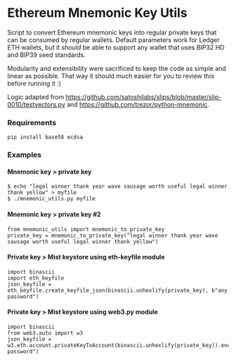 Ethereum Mnemonic Key Utils
================================

Script to convert Ethereum mnemonic keys into regular private keys that can be consumed by regular wallets. Default parameters work for Ledger ETH wallets, but it *should* be able to support any wallet that uses BIP32 HD and BIP39 seed standards.

Modularity and extensibility were sacrificed to keep the code as simple and linear as possible. That way it should much easier for you to review this before running it :)

Logic adapted from https://github.com/satoshilabs/slips/blob/master/slip-0010/testvectors.py and https://github.com/trezor/python-mnemonic.

### Requirements

`pip install base58 ecdsa`

### Examples

#### Mnemonic key > private key

	$ echo "legal winner thank year wave sausage worth useful legal winner thank yellow" > myfile
    $ ./mnemonic_utils.py myfile


#### Mnemonic key > private key #2

    from mnemonic_utils import mnemonic_to_private_key
    private_key = mnemonic_to_private_key("legal winner thank year wave sausage worth useful legal winner thank yellow")


#### Private key > Mist keystore using eth-keyfile module

    import binascii
    import eth_keyfile
    json_keyfile = eth_keyfile.create_keyfile_json(binascii.unhexlify(private_key), b"any password")

#### Private key > Mist keystore using web3.py module

    import binascii
    from web3.auto import w3
    json_keyfile = w3.eth.account.privateKeyToAccount(binascii.unhexlify(private_key)).encrypt(b"any password")
